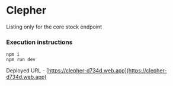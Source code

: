 # Clepher

Listing only for the core stock endpoint

### Execution instructions
```
npm i
npm run dev
```


Deployed URL - [https://clepher-d734d.web.app](https://clepher-d734d.web.app)